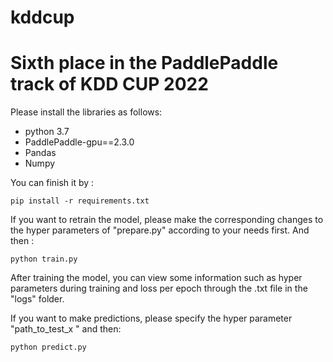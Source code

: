 # kddcup
# Sixth place in the PaddlePaddle track of KDD CUP 2022 


Please install the libraries as follows:
* python 3.7
* PaddlePaddle-gpu==2.3.0
* Pandas
* Numpy

You can finish it by :

```
pip install -r requirements.txt
```
If you want to retrain the model, please make the corresponding
changes to the hyper parameters of "prepare.py" according to your
needs first. And then :

```
python train.py
```
After training the model, you can view some information such
as hyper parameters during training and loss per epoch through
the .txt file in the "logs" folder.

If you want to make predictions, please specify the hyper parameter "path_to_test_x " and then:


```
python predict.py
```
